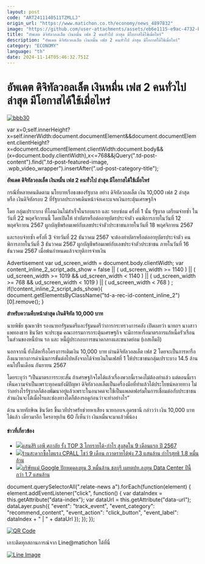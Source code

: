 ```yaml
---
layout: post
code: "ART2411140511TZMLLJ"
origin_url: "https://www.matichon.co.th/economy/news_4897832"
image: "https://github.com/user-attachments/assets/eb6e1115-e9ac-4732-b0b1-71759deb78ed"
title: "อัพเดต ดิจิทัลวอลเล็ต เงินหมื่น เฟส 2 คนทั่วไป ล่าสุด มีโอกาสได้ใช้เมื่อไหร่"
description: "อัพเดต ดิจิทัลวอลเล็ต เงินหมื่น เฟส 2 คนทั่วไป ล่าสุด มีโอกาสได้ใช้เมื่อไหร่"
category: "ECONOMY"
language: "th"
date: 2024-11-14T05:46:32.751Z
---
```


# อัพเดต ดิจิทัลวอลเล็ต เงินหมื่น เฟส 2 คนทั่วไป ล่าสุด มีโอกาสได้ใช้เมื่อไหร่

[![](https://www.matichon.co.th/wp-content/uploads/2024/11/bbb30.jpg "bbb30")](https://www.matichon.co.th/wp-content/uploads/2024/11/bbb30.jpg)

var x=0;self.innerHeight?x=self.innerWidth:document.documentElement&&document.documentElement.clientHeight?x=document.documentElement.clientWidth:document.body&&(x=document.body.clientWidth),x<=768&&jQuery(".td-post-content").find(".td-post-featured-image, .wpb\_video\_wrapper").insertAfter(".ud-post-category-title");

**อัพเดต ดิจิทัลวอลเล็ต เงินหมื่น เฟส 2 คนทั่วไป ล่าสุด มีโอกาสได้ใช้เมื่อไหร่**

กรณีที่หลายคนติดตาม นโยบายเรือธงของรัฐบาล อย่าง ดิจิทัลวอลเล็ต เงิน 10,000 เฟส 2 ล่าสุด หรือ เงินดิจิทัลรอบ 2 ที่รัฐบาลประกาศเดินหน้าจ่อเคาะแจกเงินกระตุ้นเศรษฐกิจ

โดย กลุ่มเปราะบาง ที่โอนเงินไม่สำเร็จในรอบแรก และ รอบซ่อม ครั้งที่ 1 นั้น รัฐบาล เตรียมจ่ายซ้ำ ในวันที่ 22 พฤศจิกายนนี้ โดยเปิดให้ ทำบัตรหรือต่ออายุบัตรประจำตัว คนพิการภายในวันที่ 12 พฤศจิกายน 2567 ผูกบัญชีพร้อมเพย์กับเลขประจำตัวประชาชนภายในวันที่ 18 พฤศจิกายน 2567

และรอบจ่ายซ้ำ ครั้งที่ 3 จ่ายวันที่ 22 ธันวาคม 2567 จะต้องทำบัตรหรือต่ออายุบัตรประจำตัว คนพิการภายในวันที่ 3 ธันวาคม 2567 ผูกบัญชีพร้อมเพย์กับเลขประจำตัวประชาชน ภายในวันที่ 16 ธันวาคม 2567 เมื่อพ้นกำหนดแล้วจะยุติการจ่ายเงิน

Advertisement var ud\_screen\_width = document.body.clientWidth; var content\_inline\_2\_script\_ads\_show = false || ( ud\_screen\_width >= 1140 ) || ( ud\_screen\_width >= 1019 && ud\_screen\_width < 1140 ) || ( ud\_screen\_width >= 768 && ud\_screen\_width < 1019 ) || ( ud\_screen\_width < 768 ) ; if(!content\_inline\_2\_script\_ads\_show){ document.getElementsByClassName("td-a-rec-id-content\_inline\_2")\[0\].remove(); }

**สำหรับความคืบหน้าล่าสุด เงินดิจิทัล 10,000 บาท**

นายพิชัย ชุณหวชิร รองนายกรัฐมนตรีและรัฐมนตรีว่าการกระทรวงการคลัง เปิดเผยว่า นายกฯ นางสาวแพทองธาร ชินวัตร จะประชุม คณะกรรมการกระตุ้นเศรษฐกิจ จะมีการหารือมาตรการแก้หนี้ครัวเรือนในส่วนของหนี้บ้าน รถ และ หนี้ผู้ประกอบการขนาดกลางและขนาดย่อม (เอสเอ็มอี)

นอกจากนี้ ยังได้หารือโครงการเติมเงิน 10,000 บาท ผ่านดิจิทัลวอลเล็ต เฟส 2 โดยจะเป็นการหารือถึงแนวทางการดำเนินการขั้นต่อไปหลังจากได้จ่ายเงินในเฟสที่ 1 ให้ประชาชนกลุ่มเปราะบาง 14.5 ล้านคนไปในเดือน กันยายน 2567

โดยระบุว่า “เป็นมาตรการระยะสั้น ถ้าเศรษฐกิจโตได้แล้วเรื่องพวกนี้เราคงไม่ต้องทำแล้ว แต่ตอนนี้เราเห็นความจำเป็นเพราะทุกคนยังมีปัญหา ดิจิทัลวอลเล็ตเป็นเครื่องมือที่ทำแล้วได้ประโยชน์หลายทาง ไม่ว่าอย่างไรรัฐบาลก็ต้องพัฒนาอยู่แล้วเพราะในอนาคตจะใช้เป็นแพลตฟอร์มในการเชื่อมต่อกับประชาชน ส่วนเงินจะได้เมื่อไรและช่องทางใดก็ต้องรอดูก่อนว่าจะทำอย่างไร”

ด้าน นายทักษิณ ชินวัตร ขึ้นเวทีปราศรัยช่วยหาเสียง นายกอบจ.อุดรธานี กล่าวว่า เงิน 10,000 บาท ได้แล้ว เดี๋ยวมาอีก ใครอายุเกิน 60 ก็เห็นว่า เงินหมื่นจะมาแล้วพี่น้อง

#### ข่าวที่เกี่ยวข้อง

*   [![](https://www.matichon.co.th/wp-content/uploads/2024/11/top3asanaha.jpg)แสนสิริ เอพี ศุภาลัย รั้ง TOP 3 โกยรายได้-กำไร สูงสุดใน 9 เดือนแรก ปี 2567](https://www.matichon.co.th/economy/news_4897851)
*   [![](https://www.matichon.co.th/wp-content/uploads/2024/11/CPALL.jpg)ร้านสะดวกซื้อโตแรง CPALL โชว์ 9 เดือน กวาดรายได้พุ่ง 7.3 แสนล้าน กำไรสุทธิ 1.8 หมื่นล้าน](https://www.matichon.co.th/economy/news_4897829)
*   [![](https://www.matichon.co.th/wp-content/uploads/2024/11/75240554.jpg)บริษัทแม่ Google ปักหมุดลงทุน 3 หมื่นล้าน ชลบุรี เผยตปท.ลงทุน Data Center ปีนี้ กว่า 1.7 แสนล้าน](https://www.matichon.co.th/politics/news_4897744)

document.querySelectorAll(".relate-news a").forEach(function(element) { element.addEventListener("click", function() { var dataIndex = this.getAttribute("data-index"); var dataUrl = this.getAttribute("data-url"); dataLayer.push({ "event": "track\_event", "event\_category": "recommend\_content", "event\_action": "click\_button", "event\_label": dataIndex + " | " + dataUrl }); }); });

[![QR Code](https://www.matichon.co.th/wp-content/uploads/2023/07/wob1371z.jpg)](https://lin.ee/ht0nDxX)

เกาะติดทุกสถานการณ์จาก Line@matichon ได้ที่นี่

[![Line Image](https://www.matichon.co.th/wp-content/uploads/2023/07/th.png)](https://lin.ee/ht0nDxX)